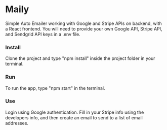 # Maily

Simple Auto Emailer working with Google and Stripe APIs on backend, with a React frontend. 
You will need to provide your own Google API, Stripe API, and Sendgrid API keys in a .env file.

### **Install**

Clone the project and type "npm install" inside the project folder in your terminal.

### **Run**

To run the app, type "npm start" in the terminal.

### **Use**

Login using Google authentication. Fill in your Stripe info using the developers info, and then create an email to send to a list of email addresses.
